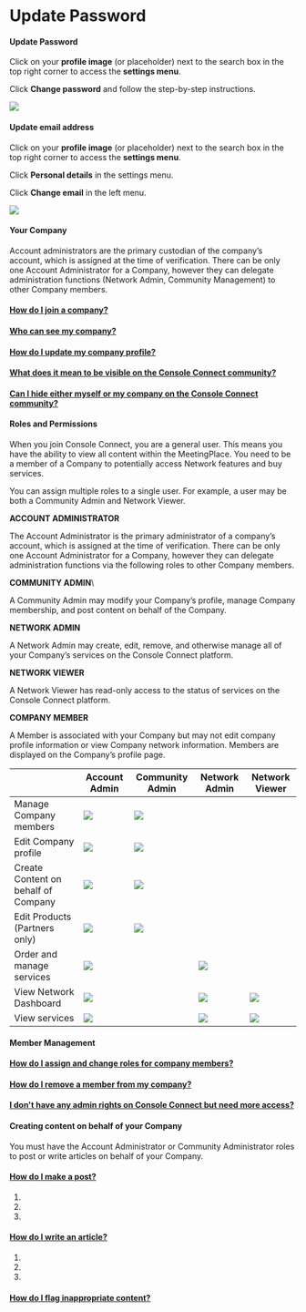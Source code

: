 # Update Password

#### Update Password <a href="#update-password" id="update-password"></a>

Click on your **profile image** (or placeholder) next to the search box in the top right corner to access the **settings menu**.

Click **Change password** and follow the step-by-step instructions.

[![](https://www.consoleconnect.com/wp-content/uploads/2021/09/help-change-password.png)](https://www.consoleconnect.com/wp-content/uploads/2021/09/help-change-password.png)

#### Update email address <a href="#update-email" id="update-email"></a>

Click on your **profile image** (or placeholder) next to the search box in the top right corner to access the **settings menu**.

Click **Personal details** in the settings menu.

Click **Change email** in the left menu.

[![](https://www.consoleconnect.com/wp-content/uploads/2021/09/help-change-email.png)](https://www.consoleconnect.com/wp-content/uploads/2021/09/help-change-email.png)

#### Your Company <a href="#your-company" id="your-company"></a>

Account administrators are the primary custodian of the company’s account, which is assigned at the time of verification. There can be only one Account Administrator for a Company, however they can delegate administration functions (Network Admin, Community Management) to other Company members.

#### [How do I join a company?](https://www.consoleconnect.com/help/account-management/#)

#### [Who can see my company?](https://www.consoleconnect.com/help/account-management/#)

#### [How do I update my company profile?](https://www.consoleconnect.com/help/account-management/#)

#### [What does it mean to be visible on the Console Connect community?](https://www.consoleconnect.com/help/account-management/#)

#### [Can I hide either myself or my company on the Console Connect community?](https://www.consoleconnect.com/help/account-management/#)

#### Roles and Permissions <a href="#roles-permissions" id="roles-permissions"></a>

When you join Console Connect, you are a general user. This means you have the ability to view all content within the MeetingPlace. You need to be a member of a Company to potentially access Network features and buy services.

You can assign multiple roles to a single user. For example, a user may be both a Community Admin and Network Viewer.

**ACCOUNT ADMINISTRATOR**

The Account Administrator is the primary administrator of a company’s account, which is assigned at the time of verification. There can be only one Account Administrator for a Company, however they can delegate administration functions via the following roles to other Company members.

**COMMUNITY ADMIN**\


A Community Admin may modify your Company’s profile, manage Company membership, and post content on behalf of the Company.

**NETWORK ADMIN**

A Network Admin may create, edit, remove, and otherwise manage all of your Company’s services on the Console Connect platform.

**NETWORK VIEWER**

A Network Viewer has read-only access to the status of services on the Console Connect platform.

**COMPANY MEMBER**

A Member is associated with your Company but may not edit company profile information or view Company network information. Members are displayed on the Company’s profile page.

|                                     | Account Admin                                                                             | Community Admin                                                                           | Network Admin                                                                             | Network Viewer                                                                            |
| ----------------------------------- | ----------------------------------------------------------------------------------------- | ----------------------------------------------------------------------------------------- | ----------------------------------------------------------------------------------------- | ----------------------------------------------------------------------------------------- |
| Manage Company members              | ![](https://www.consoleconnect.com/wp-content/uploads/2020/07/bullet-tick-iso-purple.svg) | ![](https://www.consoleconnect.com/wp-content/uploads/2020/07/bullet-tick-iso-purple.svg) |                                                                                           |                                                                                           |
| Edit Company profile                | ![](https://www.consoleconnect.com/wp-content/uploads/2020/07/bullet-tick-iso-purple.svg) | ![](https://www.consoleconnect.com/wp-content/uploads/2020/07/bullet-tick-iso-purple.svg) |                                                                                           |                                                                                           |
| Create Content on behalf of Company | ![](https://www.consoleconnect.com/wp-content/uploads/2020/07/bullet-tick-iso-purple.svg) | ![](https://www.consoleconnect.com/wp-content/uploads/2020/07/bullet-tick-iso-purple.svg) |                                                                                           |                                                                                           |
| Edit Products (Partners only)       | ![](https://www.consoleconnect.com/wp-content/uploads/2020/07/bullet-tick-iso-purple.svg) | ![](https://www.consoleconnect.com/wp-content/uploads/2020/07/bullet-tick-iso-purple.svg) |                                                                                           |                                                                                           |
| Order and manage services           | ![](https://www.consoleconnect.com/wp-content/uploads/2020/07/bullet-tick-iso-purple.svg) |                                                                                           | ![](https://www.consoleconnect.com/wp-content/uploads/2020/07/bullet-tick-iso-purple.svg) |                                                                                           |
| View Network Dashboard              | ![](https://www.consoleconnect.com/wp-content/uploads/2020/07/bullet-tick-iso-purple.svg) |                                                                                           | ![](https://www.consoleconnect.com/wp-content/uploads/2020/07/bullet-tick-iso-purple.svg) | ![](https://www.consoleconnect.com/wp-content/uploads/2020/07/bullet-tick-iso-purple.svg) |
| View services                       | ![](https://www.consoleconnect.com/wp-content/uploads/2020/07/bullet-tick-iso-purple.svg) |                                                                                           | ![](https://www.consoleconnect.com/wp-content/uploads/2020/07/bullet-tick-iso-purple.svg) | ![](https://www.consoleconnect.com/wp-content/uploads/2020/07/bullet-tick-iso-purple.svg) |

#### Member Management <a href="#member-management" id="member-management"></a>

#### [How do I assign and change roles for company members?](https://www.consoleconnect.com/help/account-management/#)

#### [How do I remove a member from my company?](https://www.consoleconnect.com/help/account-management/#)

#### [I don't have any admin rights on Console Connect but need more access?](https://www.consoleconnect.com/help/account-management/#)

#### Creating content on behalf of your Company <a href="#creating-content" id="creating-content"></a>

You must have the Account Administrator or Community Administrator roles to post or write articles on behalf of your Company.

#### [How do I make a post?](https://www.consoleconnect.com/help/account-management/#)

1.
2.
3.

#### [How do I write an article?](https://www.consoleconnect.com/help/account-management/#)

1.
2.
3.

#### [How do I flag inappropriate content?](https://www.consoleconnect.com/help/account-management/#)
